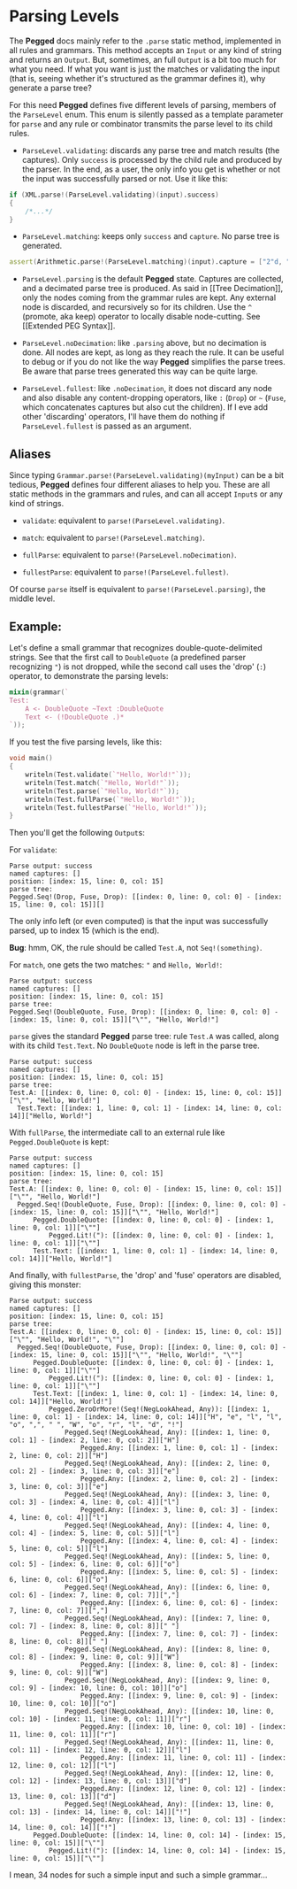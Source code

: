Parsing Levels
==============

The **Pegged** docs mainly refer to the `.parse` static method, implemented in all rules and grammars. This method accepts an `Input` or any kind of string and returns an `Output`. But, sometimes, an full `Output` is a bit too much for what you need. If what you want is just the matches or validating the input (that is, seeing whether it's structured as the grammar defines it), why generate a parse tree?

For this need **Pegged** defines five different levels of parsing, members of the `ParseLevel` enum. This enum is silently passed as a template parameter for `parse` and any rule or combinator transmits the parse level to its child rules.

* `ParseLevel.validating`: discards any parse tree and match results (the captures). Only `success` is processed by the child rule and produced by the parser. In the end, as a user, the only info you get is whether or not the input was successfully parsed or not. Use it like this: 

```d
if (XML.parse!(ParseLevel.validating)(input).success)
{ 
    /*...*/ 
}
```

* `ParseLevel.matching`: keeps only `success` and `capture`. No parse tree is generated.

```d
assert(Arithmetic.parse!(ParseLevel.matching)(input).capture = ["2"d, "+"d, "3"d]);
```

* `ParseLevel.parsing` is the default **Pegged** state. Captures are collected, and a decimated parse tree is produced. As said in [[Tree Decimation]], only the nodes coming from the grammar rules are kept. Any external node is discarded, and recursively so for its children. Use the `^` (promote, aka keep) operator to locally disable node-cutting. See [[Extended PEG Syntax]].


* `ParseLevel.noDecimation`: like `.parsing` above, but no decimation is done. All nodes are kept, as long as they reach the rule. It can be useful to debug or if you do not like the way **Pegged** simplifies the parse trees. Be aware that parse trees generated this way can be quite large.

* `ParseLevel.fullest`: like `.noDecimation`, it does not discard any node and also disable any content-dropping operators, like `:` (`Drop`) or `~` (`Fuse`, which concatenates captures but also cut the children). If I eve add other 'discarding' operators, I'll have them do nothing if `ParseLevel.fullest` is passed as an argument.

Aliases
-------

Since typing `Grammar.parse!(ParseLevel.validating)(myInput)` can be a bit tedious, **Pegged** defines four different aliases to help you. These are all static methods in the grammars and rules, and can all accept `Input`s or any kind of strings.

* `validate`: equivalent to `parse!(ParseLevel.validating)`. 

* `match`: equivalent to `parse!(ParseLevel.matching)`.

* `fullParse`: equivalent to `parse!(ParseLevel.noDecimation)`.

* `fullestParse`: equivalent to `parse!(ParseLevel.fullest)`.

Of course `parse` itself is equivalent to `parse!(ParseLevel.parsing)`, the middle level.

Example:
--------

Let's define a small grammar that recognizes double-quote-delimited strings. See that the first call to `DoubleQuote` (a predefined parser recognizing `"`) is not dropped, while the second call uses the 'drop' (`:`) operator, to demonstrate the parsing levels:

```d
mixin(grammar(`
Test:
    A <- DoubleQuote ~Text :DoubleQuote
    Text <- (!DoubleQuote .)*
`));
```

If you test the five parsing levels, like this:

```d
void main()
{
    writeln(Test.validate(`"Hello, World!"`));
    writeln(Test.match(`"Hello, World!"`));
    writeln(Test.parse(`"Hello, World!"`));
    writeln(Test.fullParse(`"Hello, World!"`));
    writeln(Test.fullestParse(`"Hello, World!"`));
}
```

Then you'll get the following `Output`s:

For `validate`:

```
Parse output: success
named captures: []
position: [index: 15, line: 0, col: 15]
parse tree:
Pegged.Seq!(Drop, Fuse, Drop): [[index: 0, line: 0, col: 0] - [index: 15, line: 0, col: 15]][]
```

The only info left (or even computed) is that the input was successfully parsed, up to index 15 (which is the end).

**Bug**: hmm, OK, the rule should be called `Test.A`, not `Seq!(something)`.

For `match`, one gets the two matches: `"` and `Hello, World!`:

```
Parse output: success
named captures: []
position: [index: 15, line: 0, col: 15]
parse tree:
Pegged.Seq!(DoubleQuote, Fuse, Drop): [[index: 0, line: 0, col: 0] - [index: 15, line: 0, col: 15]]["\"", "Hello, World!"]
```

`parse` gives the standard **Pegged** parse tree: rule `Test.A` was called, along with its child `Test.Text`. No `DoubleQuote` node is left in the parse tree.

```
Parse output: success
named captures: []
position: [index: 15, line: 0, col: 15]
parse tree:
Test.A: [[index: 0, line: 0, col: 0] - [index: 15, line: 0, col: 15]]["\"", "Hello, World!"]
  Test.Text: [[index: 1, line: 0, col: 1] - [index: 14, line: 0, col: 14]]["Hello, World!"]
```

With `fullParse`, the intermediate call to an external rule like `Pegged.DoubleQuote` is kept:

```
Parse output: success
named captures: []
position: [index: 15, line: 0, col: 15]
parse tree:
Test.A: [[index: 0, line: 0, col: 0] - [index: 15, line: 0, col: 15]]["\"", "Hello, World!"]
  Pegged.Seq!(DoubleQuote, Fuse, Drop): [[index: 0, line: 0, col: 0] - [index: 15, line: 0, col: 15]]["\"", "Hello, World!"]
      Pegged.DoubleQuote: [[index: 0, line: 0, col: 0] - [index: 1, line: 0, col: 1]]["\""]
          Pegged.Lit!("): [[index: 0, line: 0, col: 0] - [index: 1, line: 0, col: 1]]["\""]
      Test.Text: [[index: 1, line: 0, col: 1] - [index: 14, line: 0, col: 14]]["Hello, World!"]
```

And finally, with `fullestParse`, the 'drop' and 'fuse' operators are disabled, giving this monster:

```
Parse output: success
named captures: []
position: [index: 15, line: 0, col: 15]
parse tree:
Test.A: [[index: 0, line: 0, col: 0] - [index: 15, line: 0, col: 15]]["\"", "Hello, World!", "\""]
  Pegged.Seq!(DoubleQuote, Fuse, Drop): [[index: 0, line: 0, col: 0] - [index: 15, line: 0, col: 15]]["\"", "Hello, World!", "\""]
      Pegged.DoubleQuote: [[index: 0, line: 0, col: 0] - [index: 1, line: 0, col: 1]]["\""]
          Pegged.Lit!("): [[index: 0, line: 0, col: 0] - [index: 1, line: 0, col: 1]]["\""]
      Test.Text: [[index: 1, line: 0, col: 1] - [index: 14, line: 0, col: 14]]["Hello, World!"]
          Pegged.ZeroOrMore!(Seq!(NegLookAhead, Any)): [[index: 1, line: 0, col: 1] - [index: 14, line: 0, col: 14]]["H", "e", "l", "l", "o", ",", " ", "W", "o", "r", "l", "d", "!"]
              Pegged.Seq!(NegLookAhead, Any): [[index: 1, line: 0, col: 1] - [index: 2, line: 0, col: 2]]["H"]
                  Pegged.Any: [[index: 1, line: 0, col: 1] - [index: 2, line: 0, col: 2]]["H"]
              Pegged.Seq!(NegLookAhead, Any): [[index: 2, line: 0, col: 2] - [index: 3, line: 0, col: 3]]["e"]
                  Pegged.Any: [[index: 2, line: 0, col: 2] - [index: 3, line: 0, col: 3]]["e"]
              Pegged.Seq!(NegLookAhead, Any): [[index: 3, line: 0, col: 3] - [index: 4, line: 0, col: 4]]["l"]
                  Pegged.Any: [[index: 3, line: 0, col: 3] - [index: 4, line: 0, col: 4]]["l"]
              Pegged.Seq!(NegLookAhead, Any): [[index: 4, line: 0, col: 4] - [index: 5, line: 0, col: 5]]["l"]
                  Pegged.Any: [[index: 4, line: 0, col: 4] - [index: 5, line: 0, col: 5]]["l"]
              Pegged.Seq!(NegLookAhead, Any): [[index: 5, line: 0, col: 5] - [index: 6, line: 0, col: 6]]["o"]
                  Pegged.Any: [[index: 5, line: 0, col: 5] - [index: 6, line: 0, col: 6]]["o"]
              Pegged.Seq!(NegLookAhead, Any): [[index: 6, line: 0, col: 6] - [index: 7, line: 0, col: 7]][","]
                  Pegged.Any: [[index: 6, line: 0, col: 6] - [index: 7, line: 0, col: 7]][","]
              Pegged.Seq!(NegLookAhead, Any): [[index: 7, line: 0, col: 7] - [index: 8, line: 0, col: 8]][" "]
                  Pegged.Any: [[index: 7, line: 0, col: 7] - [index: 8, line: 0, col: 8]][" "]
              Pegged.Seq!(NegLookAhead, Any): [[index: 8, line: 0, col: 8] - [index: 9, line: 0, col: 9]]["W"]
                  Pegged.Any: [[index: 8, line: 0, col: 8] - [index: 9, line: 0, col: 9]]["W"]
              Pegged.Seq!(NegLookAhead, Any): [[index: 9, line: 0, col: 9] - [index: 10, line: 0, col: 10]]["o"]
                  Pegged.Any: [[index: 9, line: 0, col: 9] - [index: 10, line: 0, col: 10]]["o"]
              Pegged.Seq!(NegLookAhead, Any): [[index: 10, line: 0, col: 10] - [index: 11, line: 0, col: 11]]["r"]
                  Pegged.Any: [[index: 10, line: 0, col: 10] - [index: 11, line: 0, col: 11]]["r"]
              Pegged.Seq!(NegLookAhead, Any): [[index: 11, line: 0, col: 11] - [index: 12, line: 0, col: 12]]["l"]
                  Pegged.Any: [[index: 11, line: 0, col: 11] - [index: 12, line: 0, col: 12]]["l"]
              Pegged.Seq!(NegLookAhead, Any): [[index: 12, line: 0, col: 12] - [index: 13, line: 0, col: 13]]["d"]
                  Pegged.Any: [[index: 12, line: 0, col: 12] - [index: 13, line: 0, col: 13]]["d"]
              Pegged.Seq!(NegLookAhead, Any): [[index: 13, line: 0, col: 13] - [index: 14, line: 0, col: 14]]["!"]
                  Pegged.Any: [[index: 13, line: 0, col: 13] - [index: 14, line: 0, col: 14]]["!"]
      Pegged.DoubleQuote: [[index: 14, line: 0, col: 14] - [index: 15, line: 0, col: 15]]["\""]
          Pegged.Lit!("): [[index: 14, line: 0, col: 14] - [index: 15, line: 0, col: 15]]["\""]
```

I mean, 34 nodes for such a simple input and such a simple grammar...

